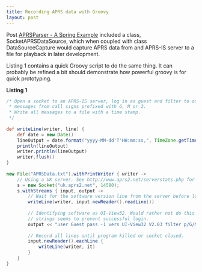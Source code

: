 ```yaml
---
title: Recording APRS data with Groovy
layout: post
---
```

Post [APRSParser - A Spring Example][1] included a class, SocketAPRSDataSource, which when coupled with class DataSourceCapture would capture APRS data from and APRS-IS server to a file for playback in later development.

Listing 1 contains a quick Groovy script to do the same thing. It can probably be refined a bit should demonstrate how powerful groovy is for quick prototyping.

**Listing 1**

```groovy
/* Open a socket to an APRS-IS server, log in as guest and filter to only receive
 * messages from call signs prefixed with G, M or 2.
 * Write all messages to a file with a time stamp.
 */
 
def writeLine(writer, line) {
    def date = new Date()
    lineOutput = date.format("yyyy-MM-dd'T'HH:mm:ss,", TimeZone.getTimeZone("UTC")) + line
    println(lineOutput)
    writer.println(lineOutput)
    writer.flush()
}
 
new File("APRSData.txt").withPrintWriter { writer ->
    // Using a UK server. See http://www.aprs2.net/serverstats.php for other servers.
    s = new Socket("uk.aprs2.net", 14580);
    s.withStreams { input, output ->
        // Wait for the software version line from the server before logging in.
        writeLine(writer, input.newReader().readLine())
         
        // Identifying software as UI-View32. Would rather not do this but using other
        // strings seems to prevent successful login.
        output << "user Guest pass -1 vers UI-View32 V2.03 filter p/G/M/2\n"
         
        // Record all lines until program killed or socket closed.
        input.newReader().eachLine { 
            writeLine(writer, it)
        }
    }
}
```


 [1]: /2010/03/11/aprsparser-spring-example.html "APRSParser – A Spring Example"